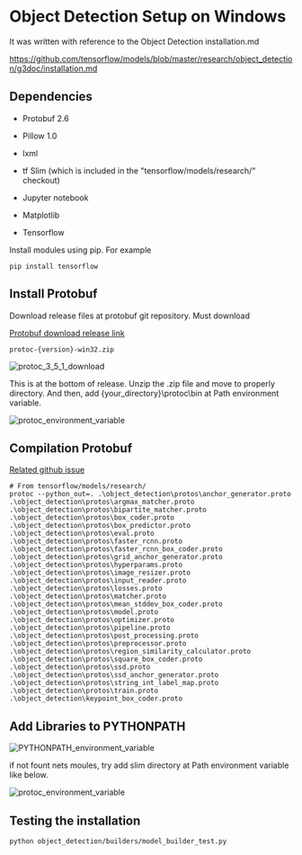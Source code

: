 # Object Detection Setup on Windows

It was written with reference to the Object Detection installation.md

https://github.com/tensorflow/models/blob/master/research/object_detection/g3doc/installation.md

## Dependencies

- Protobuf 2.6

- Pillow 1.0

- lxml

- tf Slim (which is included in the "tensorflow/models/research/" checkout)

- Jupyter notebook

- Matplotlib

- Tensorflow

Install modules using pip. For example

`pip install tensorflow`

## Install Protobuf

Download release files at protobuf git repository. Must download 

[Protobuf download release link](https://github.com/google/protobuf/releases)

`protoc-{version}-win32.zip`

![protoc_3_5_1_download](./images/protoc_3_5_1_download.PNG)



This is at the bottom of release. Unzip the .zip file and move to properly directory. And then, add {your_directory}\protoc\bin at Path environment variable.

![protoc_environment_variable](./images/protoc_environment_variable.PNG)



## Compilation Protobuf

[Related github issue](https://github.com/tensorflow/models/issues/1591)

```
# From tensorflow/models/research/
protoc --python_out=. .\object_detection\protos\anchor_generator.proto .\object_detection\protos\argmax_matcher.proto .\object_detection\protos\bipartite_matcher.proto .\object_detection\protos\box_coder.proto .\object_detection\protos\box_predictor.proto .\object_detection\protos\eval.proto .\object_detection\protos\faster_rcnn.proto .\object_detection\protos\faster_rcnn_box_coder.proto .\object_detection\protos\grid_anchor_generator.proto .\object_detection\protos\hyperparams.proto .\object_detection\protos\image_resizer.proto .\object_detection\protos\input_reader.proto .\object_detection\protos\losses.proto .\object_detection\protos\matcher.proto .\object_detection\protos\mean_stddev_box_coder.proto .\object_detection\protos\model.proto .\object_detection\protos\optimizer.proto .\object_detection\protos\pipeline.proto .\object_detection\protos\post_processing.proto .\object_detection\protos\preprocessor.proto .\object_detection\protos\region_similarity_calculator.proto .\object_detection\protos\square_box_coder.proto .\object_detection\protos\ssd.proto .\object_detection\protos\ssd_anchor_generator.proto .\object_detection\protos\string_int_label_map.proto .\object_detection\protos\train.proto .\object_detection\keypoint_box_coder.proto
```

## Add Libraries to PYTHONPATH

![PYTHONPATH_environment_variable](./images/PYTHONPATH_environment_variable.PNG)

if not fount nets moules, try add slim directory at Path environment variable like below.

![protoc_environment_variable](./images/protoc_environment_variable.PNG)

## Testing the installation

```
python object_detection/builders/model_builder_test.py
```
